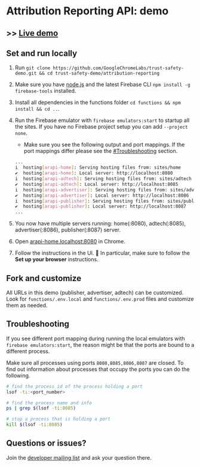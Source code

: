 # Attribution Reporting API: demo

## >> [Live demo](https://goo.gle/attribution-reporting-demo)

## Set and run locally

1. Run `git clone https://github.com/GoogleChromeLabs/trust-safety-demo.git && cd trust-safety-demo/attribution-reporting`
1. Make sure you have [node.js](https://nodejs.org/en/download/) and the latest Firebase CLI `npm install -g firebase-tools` installed.
1. Install all dependencies in the functions folder `cd functions && npm install && cd ..`.
1. Run the Firebase emulator with `firebase emulators:start` to startup all the sites. If you have no Firebase project setup you can add `--project none`.
    * Make sure you see the following output and port mappings. If the port mappings differ please see the [#Troubleshooting](#troubleshooting) section.

    ```sh
    ...
    i  hosting[arapi-home]: Serving hosting files from: sites/home
    ✔  hosting[arapi-home]: Local server: http://localhost:8080
    i  hosting[arapi-adtech]: Serving hosting files from: sites/adtech
    ✔  hosting[arapi-adtech]: Local server: http://localhost:8085
    i  hosting[arapi-advertiser]: Serving hosting files from: sites/advertiser
    ✔  hosting[arapi-advertiser]: Local server: http://localhost:8086
    i  hosting[arapi-publisher]: Serving hosting files from: sites/publisher
    ✔  hosting[arapi-publisher]: Local server: http://localhost:8087
    ...
    ```

1. You now have multiple servers running: home(:8080), adtech(:8085), advertiser(:8086), publisher(:8087) server.
1. Open [arapi-home.localhost:8080](http://arapi-home.localhost:8080) in Chrome.
1. Follow the instructions in the UI. 🚨 In particular, make sure to follow the **Set up your browser** instructions.

## Fork and customize

All URLs in this demo (publisher, advertiser, adtech) can be customized.
Look for `functions/.env.local` and `functions/.env.prod` files and customize them as needed.

## Troubleshooting

If you see different port mapping during running the local emulators with `firebase emulators:start`, the reason might be that the ports are bound to a different process.

Make sure all processes using ports `8080,8085,8086,8087` are closed. To find out information about processes that occupy the ports you can do the following.

```sh
# find the process id of the process holding a port
lsof -ti:<port_number>

# find the process name and info
ps | grep $(lsof -ti:8085)

# stop a process that is holding a port
kill $(lsof -ti:8085)
```

## Questions or issues?

Join the [developer mailing list](https://groups.google.com/u/1/a/chromium.org/g/attribution-reporting-api-dev) and ask your question there.
